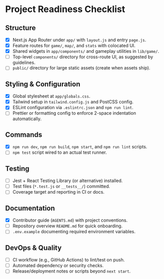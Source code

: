 # Project Readiness Checklist

## Structure
- [x] Next.js App Router under `app/` with `layout.js` and entry `page.js`.
- [x] Feature routes for `game/`, `map/`, and `stats` with colocated UI.
- [x] Shared widgets in `app/components/` and gameplay utilities in `lib/game/`.
- [ ] Top-level `components/` directory for cross-route UI, as suggested by guidelines.
- [ ] `public/` directory for large static assets (create when assets ship).

## Styling & Configuration
- [x] Global stylesheet at `app/globals.css`.
- [x] Tailwind setup in `tailwind.config.js` and PostCSS config.
- [x] ESLint configuration via `.eslintrc.json` and `npm run lint`.
- [ ] Prettier or formatting config to enforce 2-space indentation automatically.

## Commands
- [x] `npm run dev`, `npm run build`, `npm start`, and `npm run lint` scripts.
- [ ] `npm test` script wired to an actual test runner.

## Testing
- [ ] Jest + React Testing Library (or alternative) installed.
- [ ] Test files (`*.test.js` or `__tests__/`) committed.
- [ ] Coverage target and reporting in CI or docs.

## Documentation
- [x] Contributor guide (`AGENTS.md`) with project conventions.
- [ ] Repository overview `README.md` for quick onboarding.
- [ ] `.env.example` documenting required environment variables.

## DevOps & Quality
- [ ] CI workflow (e.g., GitHub Actions) to lint/test on push.
- [ ] Automated dependency or security checks.
- [ ] Release/deployment notes or scripts beyond `next start`.
